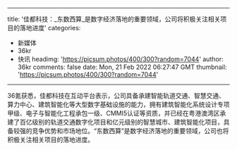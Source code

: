 
---
title: '佳都科技：_东数西算_是数字经济落地的重要领域，公司将积极关注相关项目的落地进度'
categories: 
 - 新媒体
 - 36kr
 - 快讯
headimg: 'https://picsum.photos/400/300?random=7044'
author: 36kr
comments: false
date: Mon, 21 Feb 2022 06:27:47 GMT
thumbnail: 'https://picsum.photos/400/300?random=7044'
---

<div>   
36氪获悉，佳都科技在互动平台表示，公司具备承建智能轨道交通、智慧交通、算力中心、建筑智能化等大型数字基础设施的能力，拥有建筑智能化系统设计专项甲级、电子与智能化工程承包一级、CMMI5认证等资质，并已经在粤港澳湾区承建了百亿级别的轨道交通数字化项目和亿元级别的智慧城市、建筑智能化项目，具备较强的竞争优势和市场地位。“东数西算”是数字经济落地的重要领域，公司也将积极关注相关项目的落地进度。  
</div>
            